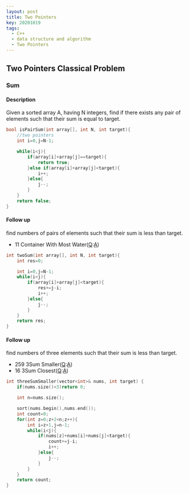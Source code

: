 ```yaml
---
layout: post
title: Two Pointers
key: 20201019
tags:
  - C++
  - data structure and algorithm
  - Two Pointers
---
```


## Two Pointers Classical Problem

### Sum
#### Description
Given a sorted array A, having N integers, find if there exists any pair of elements such that their sum is equal to target.
``` c++
bool isPairSum(int array[], int N, int target){
    //two pointers
    int i=0,j=N-1;

    while(i<j){
        if(array[i]+array[j]==target){
            return true;
        }else if(array[i]+array[j]<target){
            i++;
        }else{
            j--;
        }
    }
    return false;
}
```

<!--more-->

#### Follow up
find numbers of pairs of elements such that their sum is less than target.
* 11 Container With Most Water([Q](https://leetcode.com/problems/container-with-most-water/):[A]())

``` c++
int twoSum(int array[], int N, int target){
    int res=0;

    int i=0,j=N-1;
    while(i<j){
        if(array[i]+array[j]<target){
            res+=j-i;
            i++;
        }else{
            j--;
        }
    }
    return res;
}
```

#### Follow up
find numbers of three elements such that their sum is less than target.
* 259 3Sum Smaller([Q](https://leetcode.com/problems/3sum-smaller/):[A]())
* 16 3Sum Closest([Q](https://leetcode.com/problems/3sum-closest/):[A]())

``` c++
int threeSumSmaller(vector<int>& nums, int target) {
    if(nums.size()<3)return 0;

    int n=nums.size();

    sort(nums.begin(),nums.end());
    int count=0;
    for(int z=0;z+2<n;z++){
        int i=z+1,j=n-1;
        while(i<j){
            if(nums[z]+nums[i]+nums[j]<target){
                count+=j-i;
                i++;
            }else{
                j--;
            }
        }
    }
    return count;
}
```

